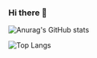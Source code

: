 ### Hi there 👋

![Anurag's GitHub stats](https://github-readme-stats.vercel.app/api?username=junjie167&count_private=true&hide=stars,prs,issues&show_icons=true&theme=tokyonight)

![Top Langs](https://github-readme-stats.vercel.app/api/top-langs/?username=junjie167&layout=compact&theme=tokyonight)

